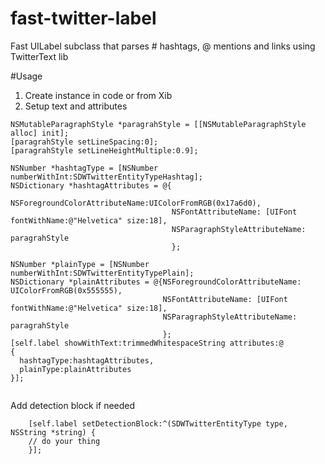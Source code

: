 fast-twitter-label
==================

Fast UILabel subclass that parses # hashtags, @ mentions and links using TwitterText lib

#Usage

1. Create instance in code or from Xib
2. Setup text and attributes
```
NSMutableParagraphStyle *paragrahStyle = [[NSMutableParagraphStyle alloc] init];
[paragrahStyle setLineSpacing:0];
[paragrahStyle setLineHeightMultiple:0.9];

NSNumber *hashtagType = [NSNumber numberWithInt:SDWTwitterEntityTypeHashtag];
NSDictionary *hashtagAttributes = @{
                                    NSForegroundColorAttributeName:UIColorFromRGB(0x17a6d0),
                                    NSFontAttributeName: [UIFont fontWithName:@"Helvetica" size:18],
                                    NSParagraphStyleAttributeName: paragrahStyle
                                    };

NSNumber *plainType = [NSNumber numberWithInt:SDWTwitterEntityTypePlain];
NSDictionary *plainAttributes = @{NSForegroundColorAttributeName: UIColorFromRGB(0x555555),
                                  NSFontAttributeName: [UIFont fontWithName:@"Helvetica" size:18],
                                  NSParagraphStyleAttributeName: paragrahStyle
                                  };
[self.label showWithText:trimmedWhitespaceString attributes:@
{
  hashtagType:hashtagAttributes,
  plainType:plainAttributes
}];
                                                                                
```

Add detection block if needed
```
    [self.label setDetectionBlock:^(SDWTwitterEntityType type, NSString *string) {
    // do your thing
    }];
```
